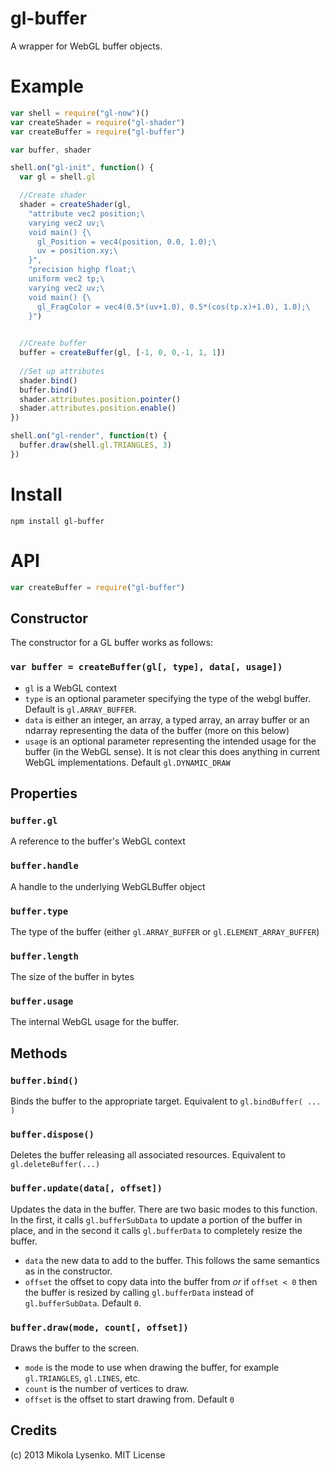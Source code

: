 gl-buffer
=========
A wrapper for WebGL buffer objects.

# Example

```javascript
var shell = require("gl-now")()
var createShader = require("gl-shader")
var createBuffer = require("gl-buffer")

var buffer, shader

shell.on("gl-init", function() {
  var gl = shell.gl

  //Create shader
  shader = createShader(gl,
    "attribute vec2 position;\
    varying vec2 uv;\
    void main() {\
      gl_Position = vec4(position, 0.0, 1.0);\
      uv = position.xy;\
    }",
    "precision highp float;\
    uniform vec2 tp;\
    varying vec2 uv;\
    void main() {\
      gl_FragColor = vec4(0.5*(uv+1.0), 0.5*(cos(tp.x)+1.0), 1.0);\
    }")

  
  //Create buffer
  buffer = createBuffer(gl, [-1, 0, 0,-1, 1, 1])
  
  //Set up attributes
  shader.bind()
  buffer.bind()
  shader.attributes.position.pointer()
  shader.attributes.position.enable()
})

shell.on("gl-render", function(t) {
  buffer.draw(shell.gl.TRIANGLES, 3)
})
```

# Install

    npm install gl-buffer

# API

```javascript
var createBuffer = require("gl-buffer")
```

## Constructor
The constructor for a GL buffer works as follows:

### `var buffer = createBuffer(gl[, type], data[, usage])`

* `gl` is a WebGL context
* `type` is an optional parameter specifying the type of the webgl buffer.  Default is `gl.ARRAY_BUFFER`.
* `data` is either an integer, an array, a typed array, an array buffer or an ndarray representing the data of the buffer (more on this below)
* `usage` is an optional parameter representing the intended usage for the buffer (in the WebGL sense).  It is not clear this does anything in current WebGL implementations.  Default `gl.DYNAMIC_DRAW`

## Properties

### `buffer.gl`
A reference to the buffer's WebGL context

### `buffer.handle`
A handle to the underlying WebGLBuffer object

### `buffer.type`
The type of the buffer (either `gl.ARRAY_BUFFER` or `gl.ELEMENT_ARRAY_BUFFER`)

### `buffer.length`
The size of the buffer in bytes

### `buffer.usage`
The internal WebGL usage for the buffer.

## Methods

### `buffer.bind()`
Binds the buffer to the appropriate target.  Equivalent to `gl.bindBuffer( ... )`

### `buffer.dispose()`
Deletes the buffer releasing all associated resources.  Equivalent to `gl.deleteBuffer(...)`

### `buffer.update(data[, offset])`
Updates the data in the buffer. There are two basic modes to this function.  In the first, it calls `gl.bufferSubData` to update a portion of the buffer in place, and in the second it calls `gl.bufferData` to completely resize the buffer.

* `data` the new data to add to the buffer.  This follows the same semantics as in the constructor.
* `offset` the offset to copy data into the buffer from *or* if `offset < 0` then the buffer is resized by calling `gl.bufferData` instead of `gl.bufferSubData`.  Default `0`.

### `buffer.draw(mode, count[, offset])`
Draws the buffer to the screen.

* `mode` is the mode to use when drawing the buffer, for example `gl.TRIANGLES`, `gl.LINES`, etc.
* `count` is the number of vertices to draw.
* `offset` is the offset to start drawing from.  Default `0`


## Credits
(c) 2013 Mikola Lysenko. MIT License
